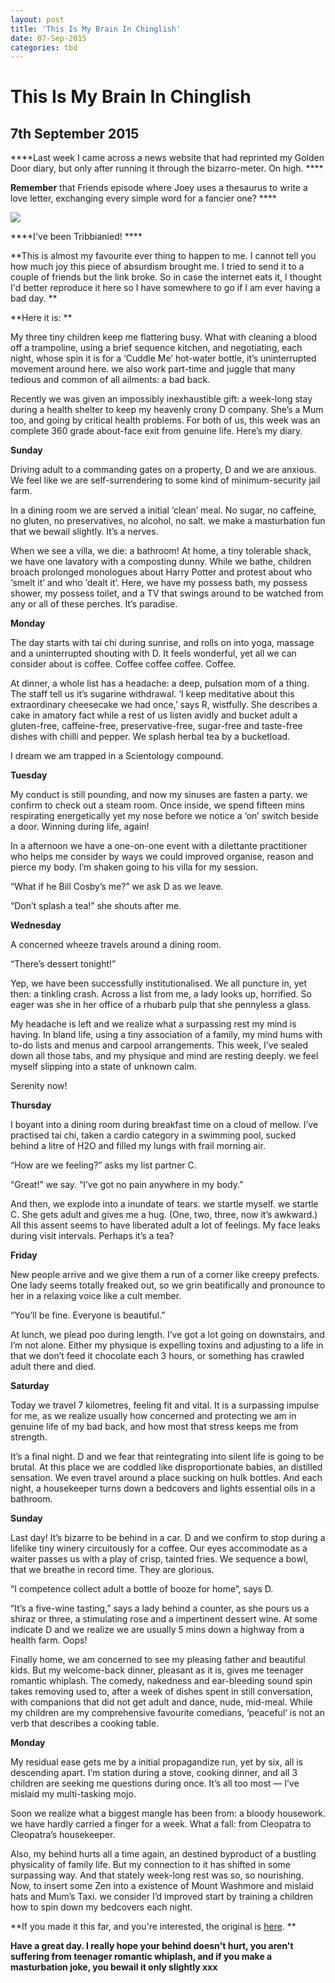 ```yaml
---
layout: post
title: 'This Is My Brain In Chinglish'
date: 07-Sep-2015
categories: tbd
---
```


# This Is My Brain In Chinglish

## 7th September 2015

****Last week I came across a news website that had reprinted my Golden Door diary,   but only after running it through the bizarro-meter. On high. ****

****Remember**** that Friends episode where Joey uses a thesaurus to write a love letter,   exchanging every simple word for a fancier one? ****

<img src="https://s-media-cache-ak0.pinimg.com/736x/8f/8b/b7/8f8bb7fde1f3c47fd53893e8c68ddf42.jpg" />

****I've been Tribbianied! ****

**This is almost my favourite ever thing to happen to me. I cannot tell you how much joy this piece of absurdism brought me. I tried to send it to a couple of friends but the link broke. So in case the internet eats it,   I thought I'd better reproduce it here so I have somewhere to go if I am ever having a bad day. **

**Here it is: **

My three tiny children keep me flattering busy. What with cleaning a blood off a trampoline, using a brief sequence kitchen, and negotiating, each night, whose spin it is for a ‘Cuddle Me’ hot-water bottle, it’s uninterrupted movement around here. we also work part-time and juggle that many tedious and common of all ailments: a bad back.

Recently we was given an impossibly inexhaustible gift: a week-long stay during a health shelter to keep my heavenly crony D company. She’s a Mum too, and going by critical health problems. For both of us, this week was an complete 360 grade about-face exit from genuine life. Here’s my diary.

**Sunday**

Driving adult to a commanding gates on a property, D and we are anxious. We feel like we are self-surrendering to some kind of minimum-security jail farm.

In a dining room we are served a initial ‘clean’ meal. No sugar, no caffeine, no gluten, no preservatives, no alcohol, no salt. we make a masturbation fun that we bewail slightly. It’s a nerves.

When we see a villa, we die: a bathroom! At home, a tiny tolerable shack, we have one lavatory with a composting dunny. While we bathe, children broach prolonged monologues about Harry Potter and protest about who ‘smelt it’ and who ‘dealt it’. Here, we have my possess bath, my possess shower, my possess toilet, and a TV that swings around to be watched from any or all of these perches. It’s paradise.

**Monday**

The day starts with tai chi during sunrise, and rolls on into yoga, massage and a uninterrupted shouting with D. It feels wonderful, yet all we can consider about is coffee. Coffee coffee coffee. Coffee.

At dinner, a whole list has a headache: a deep, pulsation mom of a thing. The staff tell us it’s sugarine withdrawal. ‘I keep meditative about this extraordinary cheesecake we had once,’ says R, wistfully. She describes a cake in amatory fact while a rest of us listen avidly and bucket adult a gluten-free, caffeine-free, preservative-free, sugar-free and taste-free dishes with chilli and pepper. We splash herbal tea by a bucketload.

I dream we am trapped in a Scientology compound.

**Tuesday**

My conduct is still pounding, and now my sinuses are fasten a party. we confirm to check out a steam room. Once inside, we spend fifteen mins respirating energetically yet my nose before we notice a ‘on’ switch beside a door. Winning during life, again!

In a afternoon we have a one-on-one event with a dilettante practitioner who helps me consider by ways we could improved organise, reason and pierce my body. I’m shaken going to his villa for my session.

“What if he Bill Cosby’s me?” we ask D as we leave.

“Don’t splash a tea!” she shouts after me.

**Wednesday**

A concerned wheeze travels around a dining room.

“There’s dessert tonight!”

Yep, we have been successfully institutionalised. We all puncture in, yet then: a tinkling crash. Across a list from me, a lady looks up, horrified. So eager was she in her office of a rhubarb pulp that she pennyless a glass.

My headache is left and we realize what a surpassing rest my mind is having. In bland life, using a tiny association of a family, my mind hums with to-do lists and menus and carpool arrangements. This week, I’ve sealed down all those tabs, and my physique and mind are resting deeply. we feel myself slipping into a state of unknown calm.

Serenity now!

**Thursday**

I boyant into a dining room during breakfast time on a cloud of mellow. I’ve practised tai chi, taken a cardio category in a swimming pool, sucked behind a litre of H2O and filled my lungs with frail morning air.

“How are we feeling?” asks my list partner C.

“Great!” we say. “I’ve got no pain anywhere in my body.”

And then, we explode into a inundate of tears. we startle myself. we startle C. She gets adult and gives me a hug. (One, two, three, now it’s awkward.) All this assent seems to have liberated adult a lot of feelings. My face leaks during visit intervals. Perhaps it’s a tea?

**Friday**

New people arrive and we give them a run of a corner like creepy prefects. One lady seems totally freaked out, so we grin beatifically and pronounce to her in a relaxing voice like a cult member.

“You’ll be fine. Everyone is beautiful.”

At lunch, we plead poo during length. I’ve got a lot going on downstairs, and I’m not alone. Either my physique is expelling toxins and adjusting to a life in that we don’t feed it chocolate each 3 hours, or something has crawled adult there and died.

**Saturday**

Today we travel 7 kilometres, feeling fit and vital. It is a surpassing impulse for me, as we realize usually how concerned and protecting we am in genuine life of my bad back, and how most that stress keeps me from strength.

It’s a final night. D and we fear that reintegrating into silent life is going to be brutal. At this place we are coddled like disproportionate babies, an distilled sensation. We even travel around a place sucking on hulk bottles. And each night, a housekeeper turns down a bedcovers and lights essential oils in a bathroom.

**Sunday**

Last day! It’s bizarre to be behind in a car. D and we confirm to stop during a lifelike tiny winery circuitously for a coffee. Our eyes accommodate as a waiter passes us with a play of crisp, tainted fries. We sequence a bowl, that we breathe in record time. They are glorious.

“I competence collect adult a bottle of booze for home”, says D.

“It’s a five-wine tasting,” says a lady behind a counter, as she pours us a shiraz or three, a stimulating rose and a impertinent dessert wine. At some indicate D and we realize we are usually 5 mins down a highway from a health farm. Oops!

Finally home, we am concerned to see my pleasing father and beautiful kids. But my welcome-back dinner, pleasant as it is, gives me teenager romantic whiplash. The comedy, nakedness and ear-bleeding sound spin takes removing used to, after a week of dishes spent in still conversation, with companions that did not get adult and dance, nude, mid-meal. While my children are my comprehensive favourite comedians, ‘peaceful’ is not an verb that describes a cooking table.

**Monday**

My residual ease gets me by a initial propagandize run, yet by six, all is descending apart. I’m station during a stove, cooking dinner, and all 3 children are seeking me questions during once. It’s all too most — I’ve mislaid my multi-tasking mojo.

Soon we realize what a biggest mangle has been from: a bloody housework. we have hardly carried a finger for a week. What a fall: from Cleopatra to Cleopatra’s housekeeper.

Also, my behind hurts all a time again, an destined byproduct of a bustling physicality of family life. But my connection to it has shifted in some surpassing way. And that stately week-long rest was so, so nourishing. Now, to insert some Zen into a existence of Mount Washmore and mislaid hats and Mum’s Taxi. we consider I’d improved start by training a children how to spin down my bedcovers each night.

**If you made it this far, and you're interested, the original is <a href="http://www.news.com.au/travel/travel-ideas/the-hilarious-diary-of-a-mum-on-a-health-retreat/story-e6frfqe0-1227501741618">here</a>. **

**Have a great day. I really hope your behind doesn't hurt, you aren't suffering from teenager romantic whiplash, and if you make a masturbation joke, you bewail it only slightly xxx**
